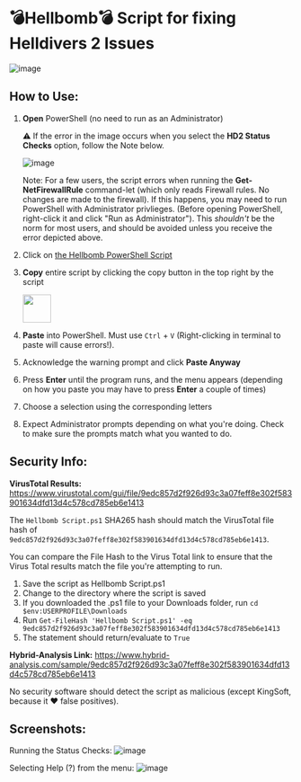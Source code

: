 # 💣Hellbomb💣 Script for fixing Helldivers 2 Issues

![image](https://github.com/helldivers2fixes/HellbombScript/assets/166264070/901687d6-1991-4fe4-8cfc-8d662f11b33e)



## How to Use:

 1. **Open** PowerShell (no need to run as an Administrator)
    
       ⚠️ If the error in the image occurs when you select the **HD2 Status Checks** option, follow the Note below.
    
     ![image](https://github.com/helldivers2fixes/HellbombScript/assets/166264070/734e2757-7a65-4bbf-8d6a-732275cecc51)
    
       Note: For a few users, the script errors when running the **Get-NetFirewallRule** command-let (which only reads Firewall rules. No changes are made to the firewall).
       If this happens, you may need to run PowerShell with Administrator privlieges.
       (Before opening PowerShell, right-click it and click "Run as Administrator").
       This _shouldn't_ be the norm for most users, and should be avoided unless you receive the error depicted above.
    
 3. Click on [the Hellbomb PowerShell Script](https://github.com/helldivers2fixes/HellbombScript/blob/main/Hellbomb%20Script.ps1)
 4. **Copy** entire script by clicking the copy button in the top right by the script
    
       <img src = "https://github.com/helldivers2fixes/HellbombScript/assets/166264070/5a600b1c-64f6-4956-ba2f-f82c9a317f81" height=50>
       
 6. **Paste** into PowerShell. Must use ``Ctrl`` + ``V`` (Right-clicking in terminal to paste will cause errors!).
 7. Acknowledge the warning prompt and click **Paste Anyway**
 8. Press **Enter** until the program runs, and the menu appears (depending on how you paste you may have to press **Enter** a couple of times)
 9. Choose a selection using the corresponding letters
 10. Expect Administrator prompts depending on what you're doing. Check to make sure the prompts match what you wanted to do.

## Security Info:

**VirusTotal Results:** https://www.virustotal.com/gui/file/9edc857d2f926d93c3a07feff8e302f583901634dfd13d4c578cd785eb6e1413

The ``Hellbomb Script.ps1`` SHA265 hash should match the VirusTotal file hash of ``9edc857d2f926d93c3a07feff8e302f583901634dfd13d4c578cd785eb6e1413``.

You can compare the File Hash to the Virus Total link to ensure that the Virus Total results match the file you're attempting to run.

1. Save the script as Hellbomb Script.ps1
2. Change to the directory where the script is saved
3. If you downloaded the .ps1 file to your Downloads folder, run ``cd $env:USERPROFILE\Downloads``
4. Run ``Get-FileHash 'Hellbomb Script.ps1' -eq 9edc857d2f926d93c3a07feff8e302f583901634dfd13d4c578cd785eb6e1413``
5. The statement should return/evaluate to ``True``

**Hybrid-Analysis Link:** https://www.hybrid-analysis.com/sample/9edc857d2f926d93c3a07feff8e302f583901634dfd13d4c578cd785eb6e1413

No security software should detect the script as malicious (except KingSoft, because it ❤️ false positives).
## Screenshots:

Running the Status Checks:
![image](https://github.com/helldivers2fixes/HellbombScript/assets/166264070/ebba092a-4c62-4963-bfe9-5d353b983d26)



Selecting Help (?) from the menu:
![image](https://github.com/helldivers2fixes/HellbombScript/assets/166264070/584dde89-139c-47a3-afd0-c2ece81f2379)




